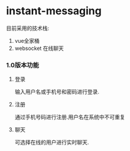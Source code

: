 # instant-messaging
目前采用的技术栈:
1. vue全家桶
2. websocket
在线聊天

### 1.0版本功能
1. 登录

   输入用户名或手机号和密码进行登录.

2. 注册

   通过手机号码进行注册.用户名在系统中不可重复

3. 聊天

   可选择在线的用户进行实时聊天.